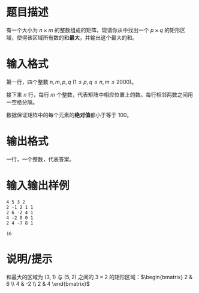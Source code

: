 # 题目描述

有一个大小为 $n \times m$ 的整数组成的矩阵，现请你从中找出一个 $p \times q$ 的矩形区域，使得该区域所有数的和**最大**，并输出这个最大的和。

# 输入格式

第一行，四个整数 $n,m,p,q~(1 \leq p,q \leq n,m \leq 2000)$。

接下来 $n$ 行，每行 $m$ 个整数，代表矩阵中相应位置上的数。每行相邻两数之间用一空格分隔。

数据保证矩阵中的每个元素的**绝对值**都小于等于 $100$。

# 输出格式

一行，一个整数，代表答案。

# 输入输出样例

```input1
4 5 3 2
2 -1 2 1 1
2 6 -2 4 1
4 -2 0 0 1
2 4 -7 8 1
```

```output1
16
```

# 说明/提示

和最大的区域为 $(3,1)$ 与 $(5,2)$ 之间的 $3 \times 2$ 的矩形区域：$\begin{bmatrix}
    2 & 6 \\
    4 & -2 \\
    2 & 4
\end{bmatrix}$
